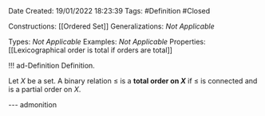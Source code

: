 <br />
<br />

Date Created: 19/01/2022 18:23:39
Tags: #Definition #Closed 

Constructions: [[Ordered Set]]
Generalizations: _Not Applicable_

Types: _Not Applicable_
Examples: _Not Applicable_ 
Properties: [[Lexicographical order is total if orders are total]]

!!! ad-Definition Definition.

Let $X$ be a set. A binary relation $\leq$ is a **total order on $X$** if $\leq$ is connected and is a partial order on $X$.

--- admonition
